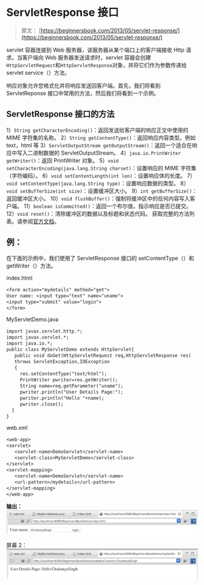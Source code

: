# ServletResponse 接口

> 原文： [https://beginnersbook.com/2013/05/servlet-response/](https://beginnersbook.com/2013/05/servlet-response/)

servlet 容器连接到 Web 服务器，该服务器从某个端口上的客户端接收 Http 请求。当客户端向 Web 服务器发送请求时，servlet 容器会创建`HttpServletRequest`和`HttpServletResponse`对象，并将它们作为参数传递给 servlet service（）方法。

响应对象允许您格式化并将响应发送回客户端。首先，我们将看到 ServletReponse 接口中常用的方法，然后我们将看到一个示例。

## ServletResponse 接口的方法

1）`String getCharacterEncoding()`：返回发送给客户端的响应正文中使用的 MIME 字符集的名称。
2）`String getContentType()`：返回响应内容类型。例如 text，html 等
3）`ServletOutputStream getOutputStream()`：返回一个适合在响应中写入二进制数据的 ServletOutputStream。
4）`java.io.PrintWriter getWriter()`：返回 PrintWriter 对象。
5）`void setCharacterEncoding(java.lang.String charset)`：设置响应的 MIME 字符集（字符编码）。
6）`void setContentLength(int len)`：设置响应体的长度。
7）`void setContentType(java.lang.String type)`：设置响应数据的类型。
8）`void setBufferSize(int size)`：设置缓冲区大小。
9）`int getBufferSize()`：返回缓冲区大小。
10）`void flushBuffer()`：强制将缓冲区中的任何内容写入客户端。
11）`boolean isCommitted()`：返回一个布尔值，指示响应是否已提交。
12）`void reset()`：清除缓冲区的数据以及标题和状态代码。
获取完整的方法列表。请参阅[官方文档](https://docs.oracle.com/javaee/7/api/javax/servlet/ServletResponse.html)。

## 例：

在下面的示例中，我们使用了 ServletResponse 接口的 setContentType（）和 getWriter（）方法。

index.html

```
<form action="mydetails" method="get">
User name: <input type="text" name="uname">
<input type="submit" value="login">
</form>
```

MyServletDemo.java

```
import javax.servlet.http.*;
import javax.servlet.*;
import java.io.*;
public class MyServletDemo extends HttpServlet{
   public void doGet(HttpServletRequest req,HttpServletResponse res)
   throws ServletException,IOException
   {
     res.setContentType("text/html");
     PrintWriter pwriter=res.getWriter();
     String name=req.getParameter("uname");
     pwriter.println("User Details Page:");
     pwriter.println("Hello "+name);
     pwriter.close();
  }
}
```

web.xml

```
<web-app>
<servlet>
   <servlet-name>DemoServlet</servlet-name>
   <servlet-class>MyServletDemo</servlet-class>
</servlet>
<servlet-mapping> 
   <servlet-name>DemoServlet</servlet-name>
   <url-pattern>/mydetails</url-pattern>
</servlet-mapping>
</web-app>
```

**输出：**
![](img/f22ca3a3c4b40673cebb5eed038d62f8.jpg)

屏幕 2：
![](img/b41e4d5c5e2d3fed8c9d7746bf41e37b.jpg)
